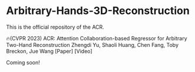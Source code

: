 # Arbitrary-Hands-3D-Reconstruction


This is the official repository of the ACR.

🔥(CVPR 2023) ACR: Attention Collaboration-based Regressor for Arbitrary Two-Hand Reconstruction
Zhengdi Yu, Shaoli Huang, Chen Fang, Toby Breckon, Jue Wang
[Paper] [Video]

Coming soon!
